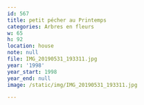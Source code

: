 ```yaml
---
id: 567
title: petit pécher au Printemps
categories: Arbres en fleurs
w: 65
h: 92
location: house
note: null
file: IMG_20190531_193311.jpg
year: '1998'
year_start: 1998
year_end: null
image: /static/img/IMG_20190531_193311.jpg

---
```

